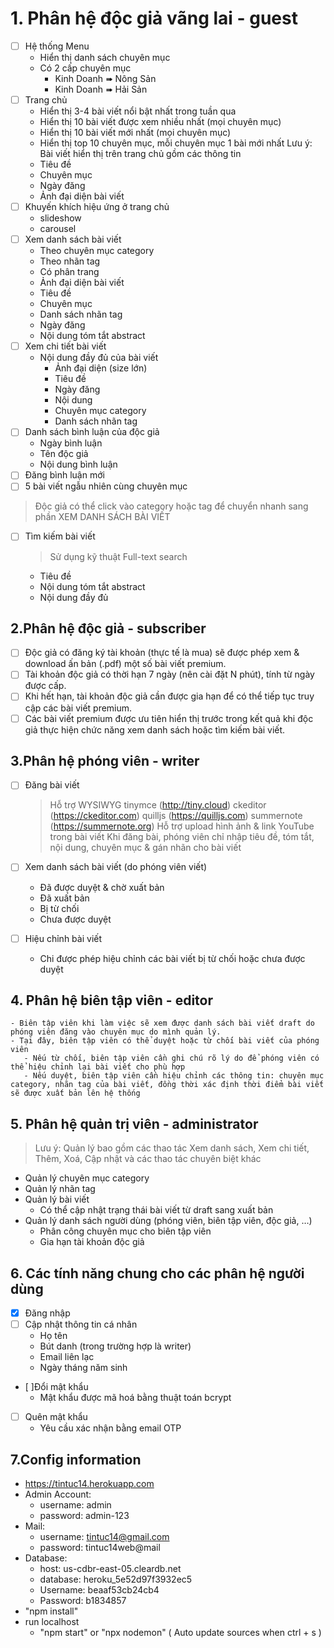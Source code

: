# 1. Phân hệ độc giả vãng lai - guest
- [ ] Hệ thống Menu
    - Hiển thị danh sách chuyên mục
   - Có 2 cấp chuyên mục
       - Kinh Doanh ➠ Nông Sản
       - Kinh Doanh ➠ Hải Sản
- [ ] Trang chủ
   - Hiển thị 3-4 bài viết nổi bật nhất trong tuần qua
   - Hiển thị 10 bài viết được xem nhiều nhất (mọi chuyên mục)
   - Hiển thị 10 bài viết mới nhất (mọi chuyên mục)
   - Hiển thị top 10 chuyên mục, mỗi chuyên mục 1 bài mới nhất
Lưu ý: Bài viết hiển thị trên trang chủ gồm các thông tin
   - Tiêu đề
   - Chuyên mục
   - Ngày đăng
   - Ảnh đại diện bài viết
- [ ] Khuyến khích hiệu ứng ở trang chủ
   - slideshow
   - carousel
 - [ ] Xem danh sách bài viết
   - Theo chuyên mục category
   - Theo nhãn tag
   - Có phân trang
   - Ảnh đại diện bài viết
   - Tiêu đề
   - Chuyên mục
   - Danh sách nhãn tag
   - Ngày đăng
   - Nội dung tóm tắt abstract
- [ ] Xem chi tiết bài viết
   - Nội dung đầy đủ của bài viết
       - Ảnh đại diện (size lớn)
       - Tiêu đề
       - Ngày đăng
       - Nội dung
       - Chuyên mục category
       - Danh sách nhãn tag
 - [ ] Danh sách bình luận của độc giả
      - Ngày bình luận
      - Tên độc giả
      - Nội dung bình luận
 - [ ] Đăng bình luận mới
 - [ ] 5 bài viết ngẫu nhiên cùng chuyên mục

> Độc giả có thể click vào category hoặc tag để chuyển nhanh sang phần XEM DANH SÁCH BÀI VIẾT
 - [ ] Tìm kiếm bài viết
    > Sử dụng kỹ thuật Full-text search
   - Tiêu đề
   - Nội dung tóm tắt abstract
   - Nội dung đầy đủ
## 2.Phân hệ độc giả - subscriber
  - [ ] Độc giả có đăng ký tài khoản (thực tế là mua) sẽ được phép xem & download ấn bản (.pdf) một số bài viết premium.
  - [ ] Tài khoản độc giả có thời hạn 7 ngày (nên cài đặt N phút), tính từ ngày được cấp.
  - [ ]  Khi hết hạn, tài khoản độc giả cần được gia hạn để có thể tiếp tục truy cập các bài viết premium.
  - [ ] Các bài viết premium được ưu tiên hiển thị trước trong kết quả khi độc giả thực hiện chức năng xem danh sách hoặc tìm kiếm bài viết.
## 3.Phân hệ phóng viên - writer
- [ ] Đăng bài viết

    > Hỗ trợ WYSIWYG
        tinymce (http://tiny.cloud)
        ckeditor (https://ckeditor.com)
        quilljs (https://quilljs.com)
        summernote (https://summernote.org)
    Hỗ trợ upload hình ảnh & link YouTube trong bài viết
    Khi đăng bài, phóng viên chỉ nhập tiêu đề, tóm tắt, nội dung, chuyên mục & gán nhãn cho bài viết

- [ ] Xem danh sách bài viết (do phóng viên viết)

   - Đã được duyệt & chờ xuất bản
   - Đã xuất bản
   - Bị từ chối
   - Chưa được duyệt

- [ ] Hiệu chỉnh bài viết

   - Chi được phép hiệu chỉnh các bài viết bị từ chối hoặc chưa được duyệt

## 4. Phân hệ biên tập viên - editor
    - Biên tập viên khi làm việc sẽ xem được danh sách bài viết draft do phóng viên đăng vào chuyên mục do mình quản lý.
    - Tại đây, biên tập viên có thể duyệt hoặc từ chối bài viết của phóng viên
       - Nếu từ chối, biên tập viên cần ghi chú rõ lý do để phóng viên có thể hiệu chỉnh lại bài viết cho phù hợp
       - Nếu duyệt, biên tập viên cần hiệu chỉnh các thông tin: chuyên mục category, nhãn tag của bài viết, đồng thời xác định thời điểm bài viết sẽ được xuất bản lên hệ thống
## 5. Phân hệ quản trị viên - administrator
   > Lưu ý: Quản lý bao gồm các thao tác Xem danh sách, Xem chi tiết, Thêm, Xoá, Cập nhật và các thao tác chuyên biệt khác
- Quản lý chuyên mục category
- Quản lý nhãn tag
- Quản lý bài viết
   - Có thể cập nhật trạng thái bài viết từ draft sang xuất bản
- Quản lý danh sách người dùng (phóng viên, biên tập viên, độc giả, …)
    - Phân công chuyên mục cho biên tập viên
    - Gia hạn tài khoản độc giả
## 6. Các tính năng chung cho các phân hệ người dùng
- [x] Đăng nhập
- [ ] Cập nhật thông tin cá nhân
    - Họ tên
    - Bút danh (trong trường hợp là writer)
    - Email liên lạc
    - Ngày tháng năm sinh
- [ ]Đổi mật khẩu
    - Mật khẩu được mã hoá bằng thuật toán bcrypt
- [ ] Quên mật khẩu
    - Yêu cầu xác nhận bằng email OTP
## 7.Config information

- https://tintuc14.herokuapp.com
- Admin Account:
  - username: admin
  - password: admin-123
- Mail:
  - username: tintuc14@gmail.com
  - password: tintuc14web@mail
- Database:
  - host: us-cdbr-east-05.cleardb.net
  - database: heroku_5e52d97f3932ec5
  - Username: beaaf53cb24cb4
  - Password: b1834857
- "npm install"
- run localhost
  - "npm start" or "npx nodemon" ( Auto update sources when ctrl + s )
